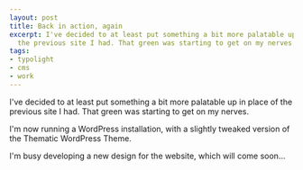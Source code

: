 ```yaml
---
layout: post
title: Back in action, again
excerpt: I've decided to at least put something a bit more palatable up in place of
  the previous site I had. That green was starting to get on my nerves.
tags:
- typolight
- cms
- work
---
```

I've decided to at least put something a bit more palatable up in place of the previous site I had. That green was starting to get on my nerves.

I'm now running a WordPress installation, with a slightly tweaked version of the Thematic WordPress Theme.

I'm busy developing a new design for the website, which will come soon...

<a href="http://www.datashaman.com/pulseelbow.php"><div style="height: 0px; width: 0px;"></div></a>
